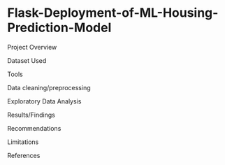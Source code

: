 # Flask-Deployment-of-ML-Housing-Prediction-Model

Project Overview

Dataset Used

Tools

Data cleaning/preprocessing

Exploratory Data Analysis

Results/Findings

Recommendations

Limitations

References
